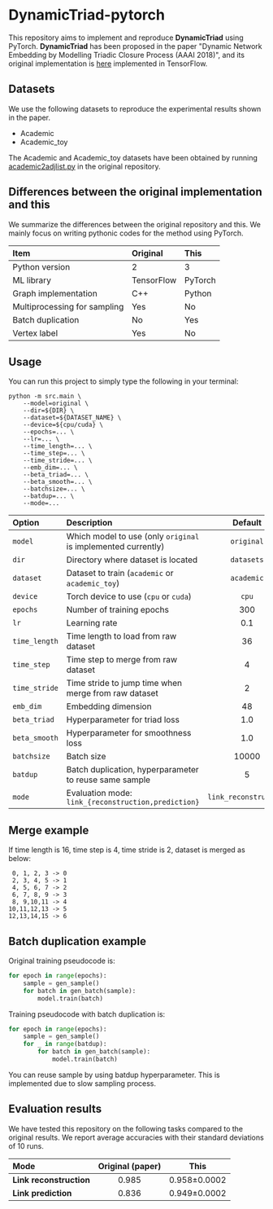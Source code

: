 # DynamicTriad-pytorch
This repository aims to implement and reproduce **DynamicTriad** using PyTorch. 
**DynamicTriad** has been proposed in the paper "Dynamic Network Embedding by Modelling Triadic Closure Process (AAAI 2018)", and its original implementation is [here](https://github.com/luckiezhou/DynamicTriad) implemented in TensorFlow. 

## Datasets
We use the following datasets to reproduce the experimental results shown in the paper. 

* Academic
* Academic_toy

The Academic and Academic_toy datasets have been obtained by running [academic2adjlist.py](https://github.com/luckiezhou/DynamicTriad/blob/master/scripts/academic2adjlist.py)
in the original repository.

## Differences between the original implementation and this
We summarize the differences between the original repository and this. 
We mainly focus on writing pythonic codes for the method using PyTorch.

| **Item** | **Original** | **This** |
| :--- | :--- | :--- |
| Python version | 2 | 3 |
| ML library | TensorFlow | PyTorch |
| Graph implementation | C++ | Python |
| Multiprocessing for sampling | Yes | No |
| Batch duplication | No | Yes |
| Vertex label | Yes | No |

## Usage

You can run this project to simply type the following in your terminal:

```shell
python -m src.main \
	--model=original \
	--dir=${DIR} \
	--dataset=${DATASET_NAME} \
	--device=${cpu/cuda} \
	--epochs=... \
	--lr=... \
	--time_length=... \
	--time_step=... \
	--time_stride=... \
	--emb_dim=... \
	--beta_triad=... \
	--beta_smooth=... \
	--batchsize=... \
	--batdup=... \
	--mode=...
```

| **Option** | **Description** | **Default** |
|:--- | :--- | :---: |
| `model` | Which model to use (only `original` is implemented currently) | `original` |
| `dir` | Directory where dataset is located | `datasets`|
|`dataset`| Dataset to train (`academic` or `academic_toy`) | `academic`|
| `device` | Torch device to use (`cpu` or `cuda`) | `cpu`|
| `epochs` | Number of training epochs | 300 |
| `lr` | Learning rate | 0.1 |
| `time_length` | Time length to load from raw dataset | 36 |
| `time_step` | Time step to merge from raw dataset | 4 |
| `time_stride` | Time stride to jump time when merge from raw dataset | 2 |
| `emb_dim` | Embedding dimension | 48 |
| `beta_triad` | Hyperparameter for triad loss | 1.0 |
| `beta_smooth` | Hyperparameter for smoothness loss | 1.0 |
| `batchsize` | Batch size | 10000 |
| `batdup` | Batch duplication, hyperparameter to reuse same sample | 5 |
| `mode` | Evaluation mode: `link_{reconstruction,prediction}` | `link_reconstruction` |

## Merge example

If time length is 16, time step is 4, time stride is 2, dataset is merged as below:

```
 0, 1, 2, 3 -> 0
 2, 3, 4, 5 -> 1
 4, 5, 6, 7 -> 2
 6, 7, 8, 9 -> 3
 8, 9,10,11 -> 4
10,11,12,13 -> 5
12,13,14,15 -> 6
```

## Batch duplication example

Original training pseudocode is:
```python
for epoch in range(epochs):
	sample = gen_sample()
	for batch in gen_batch(sample):
		model.train(batch)
```

Training pseudocode with batch duplication is:
```python
for epoch in range(epochs):
	sample = gen_sample()
	for _ in range(batdup):
		for batch in gen_batch(sample):
			model.train(batch)
```

You can reuse sample by using batdup hyperparameter. This is implemented due to slow sampling process.

## Evaluation results

We have tested this repository on the following tasks compared to the original results. 
We report average accuracies with their standard deviations of 10 runs. 

| **Mode** | **Original (paper)** | **This** |
| :--- | :---: | :---: |
| **Link reconstruction** | 0.985 | 0.958±0.0002 |
| **Link prediction** | 0.836 | 0.949±0.0002 |
